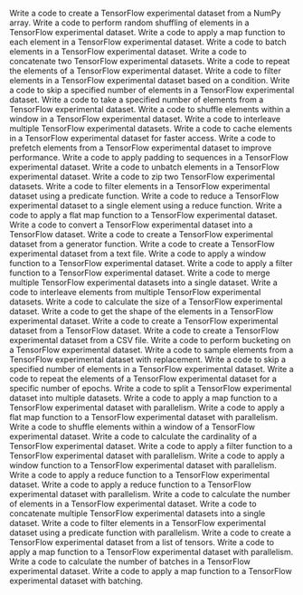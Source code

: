 Write a code to create a TensorFlow experimental dataset from a NumPy array.
Write a code to perform random shuffling of elements in a TensorFlow experimental dataset.
Write a code to apply a map function to each element in a TensorFlow experimental dataset.
Write a code to batch elements in a TensorFlow experimental dataset.
Write a code to concatenate two TensorFlow experimental datasets.
Write a code to repeat the elements of a TensorFlow experimental dataset.
Write a code to filter elements in a TensorFlow experimental dataset based on a condition.
Write a code to skip a specified number of elements in a TensorFlow experimental dataset.
Write a code to take a specified number of elements from a TensorFlow experimental dataset.
Write a code to shuffle elements within a window in a TensorFlow experimental dataset.
Write a code to interleave multiple TensorFlow experimental datasets.
Write a code to cache elements in a TensorFlow experimental dataset for faster access.
Write a code to prefetch elements from a TensorFlow experimental dataset to improve performance.
Write a code to apply padding to sequences in a TensorFlow experimental dataset.
Write a code to unbatch elements in a TensorFlow experimental dataset.
Write a code to zip two TensorFlow experimental datasets.
Write a code to filter elements in a TensorFlow experimental dataset using a predicate function.
Write a code to reduce a TensorFlow experimental dataset to a single element using a reduce function.
Write a code to apply a flat map function to a TensorFlow experimental dataset.
Write a code to convert a TensorFlow experimental dataset into a TensorFlow dataset.
Write a code to create a TensorFlow experimental dataset from a generator function.
Write a code to create a TensorFlow experimental dataset from a text file.
Write a code to apply a window function to a TensorFlow experimental dataset.
Write a code to apply a filter function to a TensorFlow experimental dataset.
Write a code to merge multiple TensorFlow experimental datasets into a single dataset.
Write a code to interleave elements from multiple TensorFlow experimental datasets.
Write a code to calculate the size of a TensorFlow experimental dataset.
Write a code to get the shape of the elements in a TensorFlow experimental dataset.
Write a code to create a TensorFlow experimental dataset from a TensorFlow dataset.
Write a code to create a TensorFlow experimental dataset from a CSV file.
Write a code to perform bucketing on a TensorFlow experimental dataset.
Write a code to sample elements from a TensorFlow experimental dataset with replacement.
Write a code to skip a specified number of elements in a TensorFlow experimental dataset.
Write a code to repeat the elements of a TensorFlow experimental dataset for a specific number of epochs.
Write a code to split a TensorFlow experimental dataset into multiple datasets.
Write a code to apply a map function to a TensorFlow experimental dataset with parallelism.
Write a code to apply a flat map function to a TensorFlow experimental dataset with parallelism.
Write a code to shuffle elements within a window of a TensorFlow experimental dataset.
Write a code to calculate the cardinality of a TensorFlow experimental dataset.
Write a code to apply a filter function to a TensorFlow experimental dataset with parallelism.
Write a code to apply a window function to a TensorFlow experimental dataset with parallelism.
Write a code to apply a reduce function to a TensorFlow experimental dataset.
Write a code to apply a reduce function to a TensorFlow experimental dataset with parallelism.
Write a code to calculate the number of elements in a TensorFlow experimental dataset.
Write a code to concatenate multiple TensorFlow experimental datasets into a single dataset.
Write a code to filter elements in a TensorFlow experimental dataset using a predicate function with parallelism.
Write a code to create a TensorFlow experimental dataset from a list of tensors.
Write a code to apply a map function to a TensorFlow experimental dataset with parallelism.
Write a code to calculate the number of batches in a TensorFlow experimental dataset.
Write a code to apply a map function to a TensorFlow experimental dataset with batching.